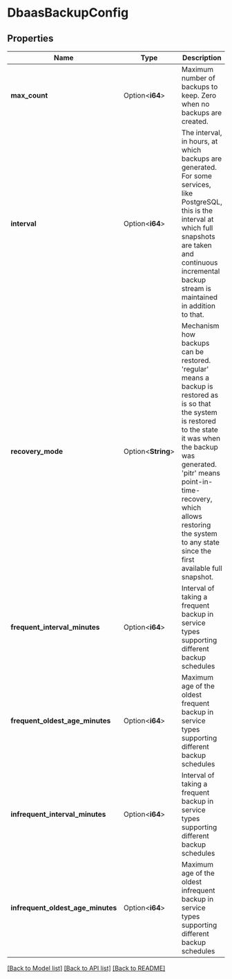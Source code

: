 # DbaasBackupConfig

## Properties

Name | Type | Description | Notes
------------ | ------------- | ------------- | -------------
**max_count** | Option<**i64**> | Maximum number of backups to keep. Zero when no backups are created. | [optional][readonly]
**interval** | Option<**i64**> | The interval, in hours, at which backups are generated.                                             For some services, like PostgreSQL, this is the interval                                             at which full snapshots are taken and continuous incremental                                             backup stream is maintained in addition to that. | [optional][readonly]
**recovery_mode** | Option<**String**> | Mechanism how backups can be restored. 'regular'                                             means a backup is restored as is so that the system                                             is restored to the state it was when the backup was generated.                                             'pitr' means point-in-time-recovery, which allows restoring the system to any state since the first available full snapshot. | [optional][readonly]
**frequent_interval_minutes** | Option<**i64**> | Interval of taking a frequent backup in service types supporting different backup schedules | [optional][readonly]
**frequent_oldest_age_minutes** | Option<**i64**> | Maximum age of the oldest frequent backup in service types supporting different backup schedules | [optional][readonly]
**infrequent_interval_minutes** | Option<**i64**> | Interval of taking a frequent backup in service types supporting different backup schedules | [optional][readonly]
**infrequent_oldest_age_minutes** | Option<**i64**> | Maximum age of the oldest infrequent backup in service types supporting different backup schedules | [optional][readonly]

[[Back to Model list]](../README.md#documentation-for-models) [[Back to API list]](../README.md#documentation-for-api-endpoints) [[Back to README]](../README.md)


